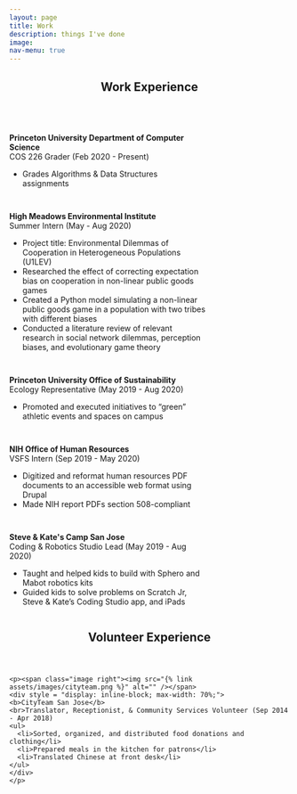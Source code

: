 ```yaml
---
layout: page
title: Work
description: things I've done
image:
nav-menu: true
---
```


<!-- Main -->
<div id="main" class="alt">

<!-- One -->
<section id="one">
	<div class="inner">
		<header class="major">
			<h1>Work Experience</h1>
		</header>

  <p><span class="image right"><img src="{% link assets/images/princeton.png %}" alt="" /></span>
  <div style = "display: inline-block; max-width: 70%;">
  <b>Princeton University Department of Computer Science</b>
  <br>COS 226 Grader (Feb 2020 - Present)
  <ul>
    <li>Grades Algorithms & Data Structures assignments</li>
  </ul>
  </div>
  </p>

  <p><span class="image right"><img src="{% link assets/images/hmei-logo.svg %}" alt="" /></span>
  <div style = "display: inline-block; max-width: 70%;">
  <b>High Meadows Environmental Institute</b>
  <br>Summer Intern (May - Aug 2020)
  <ul>
    <li>Project title: Environmental Dilemmas of Cooperation in Heterogeneous Populations (U1LEV)</li>
    <li>Researched the effect of correcting expectation bias on cooperation in non-linear public goods games</li>
    <li>Created a Python model simulating a non-linear public goods game in a population with two tribes with different biases</li>
    <li>Conducted a literature review of relevant research in social network dilemmas, perception biases, and evolutionary game theory</li>
  </ul>
  </div>
  </p>

  <p><span class="image right"><img src="{% link assets/images/princeton.png %}" alt="" /></span>
  <div style = "display: inline-block; max-width: 70%;">
  <b>Princeton University Office of Sustainability</b>
  <br>Ecology Representative (May 2019 - Aug 2020)
  <ul>
    <li>Promoted and executed initiatives to “green” athletic events and spaces on campus</li>
  </ul>
  </div>
  </p>

  <p><span class="image right"><img src="{% link assets/images/nih-logo.png %}" alt="" /></span>
  <div style = "display: inline-block; max-width: 70%;">
  <b>NIH Office of Human Resources</b>
  <br>VSFS Intern (Sep 2019 - May 2020)
  <ul>
    <li>Digitized and reformat human resources PDF documents to an accessible web format using Drupal</li>
    <li>Made NIH report PDFs section 508-compliant</li>
  </ul>
  </div>
  </p>

  <p><span class="image right"><img src="{% link assets/images/sk.png %}" alt="" /></span>
  <div style = "display: inline-block; max-width: 70%;">
  <b>Steve & Kate's Camp San Jose</b>
  <br>Coding & Robotics Studio Lead (May 2019 - Aug 2020)
  <ul>
    <li>Taught and helped kids to build with Sphero and Mabot robotics kits</li>
    <li>Guided kids to solve problems on Scratch Jr, Steve & Kate’s Coding Studio app, and iPads</li>
  </ul>
  </div>
  </p>

</div>
</section>

<section id="two">
	<div class="inner">
    <header class="major">
      <h1>Volunteer Experience</h1>
    </header>

    <p><span class="image right"><img src="{% link assets/images/cityteam.png %}" alt="" /></span>
    <div style = "display: inline-block; max-width: 70%;">
    <b>CityTeam San Jose</b>
    <br>Translator, Receptionist, & Community Services Volunteer (Sep 2014 - Apr 2018)
    <ul>
      <li>Sorted, organized, and distributed food donations and clothing</li>
      <li>Prepared meals in the kitchen for patrons</li>
      <li>Translated Chinese at front desk</li>
    </ul>
    </div>
    </p>

</div>
</section>
</div>
